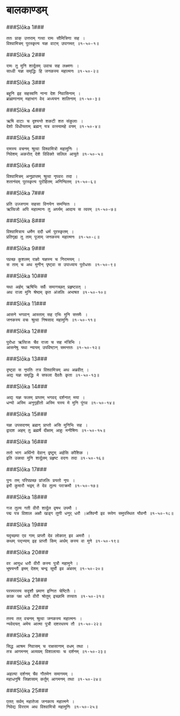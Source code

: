 बालकाण्डम्
===============================


###Slōka 1###


    ततः प्राक् उत्तराम् गत्वा रामः सौमित्रिणा सह ।
    विश्वामित्रम् पुरस्कृत्य यज्ञ वाटम् उपागमत् ॥१-५०-१॥


###Slōka 2###


    रामः तु मुनि शार्दूलम् उवाच सह लक्ष्मणः ।
    साध्वी यज्ञ समृद्धिः हि जनकस्य महात्मनः ॥१-५०-२॥


###Slōka 3###


    बहूनि इह सहस्राणि नाना देश निवासिनाम् ।
    ब्राह्मणानाम् महाभाग वेद अध्ययन शालिनाम् ॥१-५०-३॥


###Slōka 4###


    ऋषि वाटाः च दृश्यन्ते शकटी शत संकुलाः ।
    देशो विधीयताम् ब्रह्मन् यत्र वत्स्यामहे वयम् ॥१-५०-४॥


###Slōka 5###


    रामस्य वचनम् श्रुत्वा विश्वामित्रो महामुनिः ।
    निवेशम् अकरोत् देशे विविक्ते सलिल आयुते ॥१-५०-५॥


###Slōka 6###


    विश्वामित्रम् अनुप्राप्तम् श्रुत्वा नृपवरः तदा ।
    शतानंदम् पुरस्कृत्य पुरोहितम् अनिन्दितम् ॥१-५०-६॥


###Slōka 7###


    प्रति उज्जगाम सहसा विनयेन समन्वितः ।
    ऋत्विजो अपि महात्मानः तु अर्घ्यम् आदाय स त्वरम् ॥१-५०-७॥


###Slōka 8###


    विश्वामित्राय धर्मेण ददौ धर्म पुरस्कृतम् ।
    प्रतिगृह्य तु ताम् पूजाम् जनकस्य महात्मनः ॥१-५०-८॥


###Slōka 9###


    पप्रच्छ कुशलम् राज्ञो यज्ञस्य च निरामयम् ।
    स ताम् च अथ मुनीन् पृष्ट्वा स उपाध्याय पुरोधसः ॥१-५०-९॥


###Slōka 10###


    यथा अर्हम् ऋषिभिः सर्वैः समागच्छत् प्रहृष्टवत् ।
    अथ राजा मुनि श्रेष्ठम् कृत अंजलिः अभाषत ॥१-५०-१०॥


###Slōka 11###


    आसने भगवान् आस्ताम् सह एभिः मुनि सत्तमैः ।
    जनकस्य वचः श्रुत्वा निषसाद महामुनिः ॥१-५०-११॥


###Slōka 12###


    पुरोधा ऋत्विजः चैव राजा च सह मंत्रिभिः ।
    आसनेषु यथा न्यायम् उपविष्टान् समन्ततः ॥१-५०-१२॥


###Slōka 13###


    दृष्ट्वा स नृपतिः तत्र विश्वामित्रम् अथ अब्रवीत् ।
    अद्य यज्ञ समृद्धिः मे सफला दैवतैः कृता ॥१-५०-१३॥


###Slōka 14###


    अद्य यज्ञ फलम् प्राप्तम् भगवद् दर्शनात् मया ।
    धन्यो अस्मि अनुगृहीतो अस्मि यस्य मे मुनि पुंगव ॥१-५०-१४॥


###Slōka 15###


    यज्ञ उपसदनम् ब्रह्मन् प्राप्तो असि मुनिभिः सह ।
    द्वादश अहम् तु ब्रह्मर्षे दीक्षाम् आहुः मनीषिणः ॥१-५०-१५॥


###Slōka 16###


    ततो भाग अर्थिनो देवान् द्रष्टुम् अर्हसि कौशिक ।
    इति उक्त्वा मुनि शार्दूलम् प्रहृष्ट वदनः तदा ॥१-५०-१६॥


###Slōka 17###


    पुनः तम् परिपप्रच्छ प्रांजलिः प्रयतो नृपः ।
    इमौ कुमारौ भद्रम् ते देव तुल्य पराक्रमौ ॥१-५०-१७॥


###Slōka 18###


    गज तुल्य गती वीरौ शार्दूल वृषभ उपमौ ।
    पद्म पत्र विशाल अक्षौ खड्ग तूणी धनुर् धरौ ।अश्विनौ इव रूपेण समुपस्थित यौवनौ ॥१-५०-१८॥


###Slōka 19###


    यदृच्छया एव गाम् प्राप्तौ देव लोकात् इव अमरौ ।
    कथम् पद्भ्याम् इह प्राप्तौ किम् अर्थम् कस्य वा मुने ॥१-५०-१९॥


###Slōka 20###


    वर आयुध धरौ वीरौ कस्य पुत्रौ महामुने ।
    भूषयन्तौ इमम् देशम् चन्द्र सूर्यौ इव अंबरम् ॥१-५०-२०॥


###Slōka 21###


    परस्परस्य सदृशौ प्रमाण इन्गित चेष्टितैः ।
    काक पक्ष धरौ वीरौ श्रोतुम् इच्छामि तत्त्वतः ॥१-५०-२१॥


###Slōka 22###


    तस्य तत् वचनम् श्रुत्वा जनकस्य महात्मनः ।
    न्यवेदयत् अमेय आत्मा पुत्रौ दशरथस्य तौ ॥१-५०-२२॥


###Slōka 23###


    सिद्ध आश्रम निवासम् च राक्षसानाम् वधम् तथा ।
    तत्र आगमनम् अव्यग्रम् विशालायाः च दर्शनम् ॥१-५०-२३॥


###Slōka 24###


    अहल्या दर्शनम् चैव गौतमेन समागमम् ।
    महाधनुषि जिज्ञासाम् कर्तुम् आगमनम् तथा ॥१-५०-२४॥


###Slōka 25###


    एतत् सर्वम् महातेजा जनकाय महात्मने ।
    निवेद्य विरराम अथ विश्वामित्रो महामुनिः ॥१-५०-२५॥


